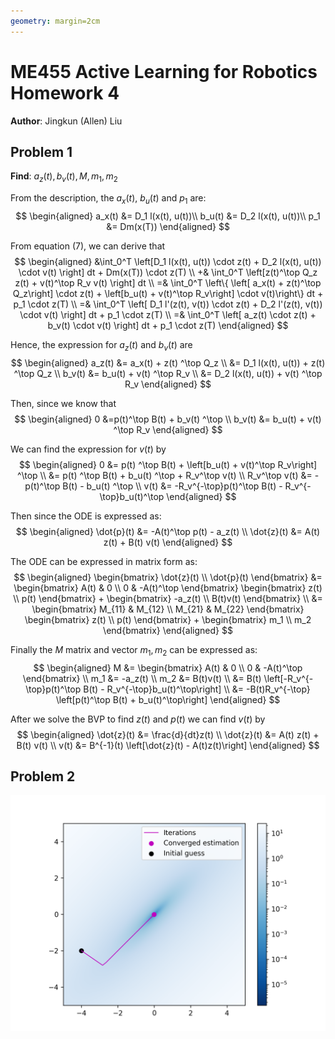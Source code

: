 ```yaml
---
geometry: margin=2cm
---
```


# ME455 Active Learning for Robotics Homework 4
**Author**: Jingkun (Allen) Liu

## Problem 1
**Find**: $a_z(t), b_v(t), M, m_1, m_2$

From the description, the $a_x(t)$, $b_u(t)$ and $p_1$ are:
$$
\begin{aligned}
    a_x(t) &= D_1 l(x(t), u(t))\\
    b_u(t) &= D_2 l(x(t), u(t))\\
    p_1 &= Dm(x(T))
\end{aligned}
$$

From equation $(7)$, we can derive that
$$
\begin{aligned}
    &\int_0^T \left[D_1 l(x(t), u(t)) \cdot z(t) + D_2 l(x(t), u(t)) \cdot v(t) \right] dt + Dm(x(T)) \cdot z(T) \\
    +& \int_0^T \left[z(t)^\top Q_z z(t) + v(t)^\top R_v v(t) \right] dt \\
    =& \int_0^T \left\{ \left[ a_x(t) + z(t)^\top Q_z\right] \cdot z(t) + \left[b_u(t) + v(t)^\top R_v\right] \cdot v(t)\right\} dt + p_1 \cdot z(T) \\
    =&  \int_0^T \left[ D_1 l'(z(t), v(t))  \cdot z(t) + D_2 l'(z(t), v(t)) \cdot v(t) \right] dt + p_1 \cdot z(T) \\
    =& \int_0^T \left[ a_z(t) \cdot z(t) + b_v(t) \cdot v(t) \right] dt + p_1 \cdot z(T)
\end{aligned}
$$

Hence, the expression for $a_z(t)$ and $b_v(t)$ are
$$
\begin{aligned}
    a_z(t) &= a_x(t) + z(t) ^\top Q_z \\
    &= D_1 l(x(t), u(t)) + z(t) ^\top Q_z \\
    b_v(t) &= b_u(t) + v(t) ^\top R_v \\
    &=  D_2 l(x(t), u(t)) + v(t) ^\top R_v
\end{aligned}
$$

Then, since we know that 
$$
\begin{aligned}
    0 &=p(t)^\top B(t) + b_v(t) ^\top \\
    b_v(t) &= b_u(t) + v(t) ^\top R_v
\end{aligned}
$$

We can find the expression for $v(t)$ by
$$
\begin{aligned}
    0 &= p(t) ^\top B(t) + \left[b_u(t) + v(t)^\top R_v\right] ^\top \\
    &= p(t) ^\top B(t) + b_u(t) ^\top + R_v^\top v(t) \\
    R_v^\top v(t) &= -p(t)^\top B(t) - b_u(t) ^\top \\
    v(t) &= -R_v^{-\top}p(t)^\top B(t) - R_v^{-\top}b_u(t)^\top
\end{aligned}
$$

Then since the ODE is expressed as:
$$
\begin{aligned}
    \dot{p}(t) &= -A(t)^\top p(t) - a_z(t) \\
    \dot{z}(t) &= A(t) z(t) + B(t) v(t)
\end{aligned}
$$

The ODE can be expressed in matrix form as:
$$
\begin{aligned}
    \begin{bmatrix}
        \dot{z}(t) \\ \dot{p}(t)
    \end{bmatrix} &= \begin{bmatrix}
        A(t) & 0 \\
        0 & -A(t)^\top
    \end{bmatrix} \begin{bmatrix}
        z(t) \\ p(t)
    \end{bmatrix} + \begin{bmatrix}
        -a_z(t) \\ B(t)v(t)
    \end{bmatrix} \\
    &= \begin{bmatrix}
        M_{11} & M_{12} \\
        M_{21} & M_{22} 
    \end{bmatrix} \begin{bmatrix}
        z(t) \\ p(t)
    \end{bmatrix} + \begin{bmatrix}
        m_1 \\ m_2
    \end{bmatrix}
\end{aligned}
$$

Finally the $M$ matrix and vector $m_1, m_2$ can be expressed as:
$$
\begin{aligned}
    M &= \begin{bmatrix}
        A(t) & 0 \\
        0 & -A(t)^\top 
    \end{bmatrix} \\
    m_1 &= -a_z(t) \\
    m_2 &= B(t)v(t) \\
    &= B(t) \left[-R_v^{-\top}p(t)^\top B(t) - R_v^{-\top}b_u(t)^\top\right] \\
    &= -B(t)R_v^{-\top} \left[p(t)^\top B(t) + b_u(t)^\top\right]
\end{aligned}
$$

After we solve the BVP to find $z(t)$ and $p(t)$ we can find $v(t)$ by
$$
\begin{aligned}
    \dot{z}(t) &= \frac{d}{dt}z(t) \\
    \dot{z}(t) &= A(t) z(t) + B(t) v(t) \\
    v(t) &= B^{-1}(t) \left[\dot{z}(t) - A(t)z(t)\right]
\end{aligned}
$$

## Problem 2
![](Results/part2.png)